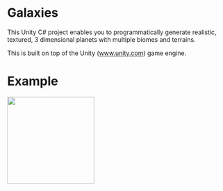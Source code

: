 # Galaxies
This Unity C# project enables you to programmatically generate realistic, textured, 3 dimensional planets with multiple biomes and terrains.

This is built on top of the Unity (www.unity.com) game engine.

# Example
<img src="https://secure-user-management-assets.s3-eu-west-1.amazonaws.com/planet_example.jpeg" width="200" height="200" />

